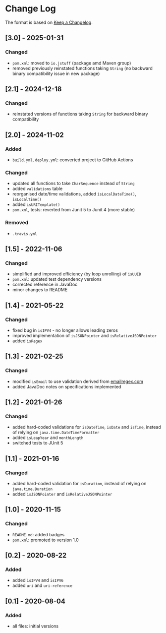 # Change Log

The format is based on [Keep a Changelog](http://keepachangelog.com/).

## [3.0] - 2025-01-31
### Changed
- `pom.xml`: moved to `io.jstuff` (package amd Maven group)
- removed previously reinstated functions taking `String` (no backward binary compatibility issue in new package)

## [2.1] - 2024-12-18
### Changed
- reinstated versions of functions taking `String` for backward binary compatibility

## [2.0] - 2024-11-02
### Added
- `build.yml`, `deploy.yml`: converted project to GitHub Actions
### Changed
- updated all functions to take `CharSequence` instead of `String`
- added `validations` table
- reorganised date/time validations, added `isLocalDateTime()`, `isLocalTime()`
- added `isURITemplate()`
- `pom.xml`, tests: reverted from Junit 5 to Junit 4 (more stable)
### Removed
- `.travis.yml`

## [1.5] - 2022-11-06
### Changed
- simplified and improved efficiency (by loop unrolling) of `isUUID`
- `pom.xml`: updated test dependency versions
- corrected reference in JavaDoc
- minor changes to README

## [1.4] - 2021-05-22
### Changed
- fixed bug in `isIPV4` - no longer allows leading zeros
- improved implementation of `isJSONPointer` and `isRelativeJSONPointer`
- added `isRegex`

## [1.3] - 2021-02-25
### Changed
- modified `isEmail` to use validation derived from [emailregex.com](http://emailregex.com/)
- added JavaDoc notes on specifications implemented

## [1.2] - 2021-01-26
### Changed
- added hard-coded validations for `isDateTime`, `isDate` and `isTime`, instead of relying on
`java.time.DateTimeFormatter`
- added `isLeapYear` and `monthLength`
- switched tests to JUnit 5

## [1.1] - 2021-01-16
### Changed
- added hard-coded validation for `isDuration`, instead of relying on `java.time.Duration`
- added `isJSONPointer` and `isRelativeJSONPointer`

## [1.0] - 2020-11-15
### Changed
- `README.md`: added badges
- `pom.xml`: promoted to version 1.0

## [0.2] - 2020-08-22
### Added
- added `isIPV4` and `isIPV6`
- added `uri` and `uri-reference`

## [0.1] - 2020-08-04
### Added
- all files: initial versions
